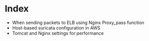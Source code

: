 Index
======

* When sending packets to ELB using Nginx Proxy_pass function
* Host-based suricata configuration in AWS
* Tomcat and Nginx settings for performance
